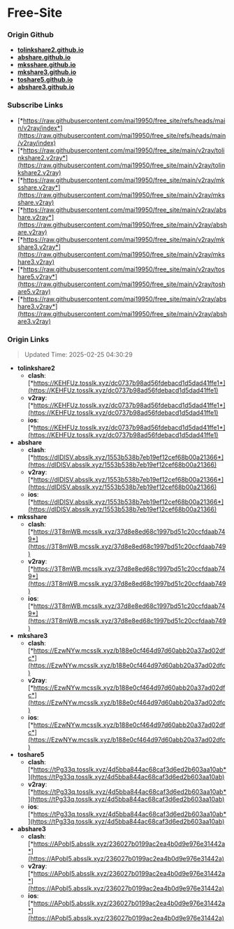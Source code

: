 # Free-Site

### Origin Github

- [**tolinkshare2.github.io**](https://github.com/tolinkshare2/tolinkshare2.github.io)
- [**abshare.github.io**](https://github.com/abshare/abshare.github.io)
- [**mksshare.github.io**](https://github.com/mksshare/mksshare.github.io)
- [**mkshare3.github.io**](https://github.com/mkshare3/mkshare3.github.io)
- [**toshare5.github.io**](https://github.com/toshare5/toshare5.github.io)
- [**abshare3.github.io**](https://github.com/abshare3/abshare3.github.io)

### Subscribe Links

- [*https://raw.githubusercontent.com/mai19950/free_site/refs/heads/main/v2ray/index*](https://raw.githubusercontent.com/mai19950/free_site/refs/heads/main/v2ray/index)
- [*https://raw.githubusercontent.com/mai19950/free_site/main/v2ray/tolinkshare2.v2ray*](https://raw.githubusercontent.com/mai19950/free_site/main/v2ray/tolinkshare2.v2ray)
- [*https://raw.githubusercontent.com/mai19950/free_site/main/v2ray/mksshare.v2ray*](https://raw.githubusercontent.com/mai19950/free_site/main/v2ray/mksshare.v2ray)
- [*https://raw.githubusercontent.com/mai19950/free_site/main/v2ray/abshare.v2ray*](https://raw.githubusercontent.com/mai19950/free_site/main/v2ray/abshare.v2ray)
- [*https://raw.githubusercontent.com/mai19950/free_site/main/v2ray/mkshare3.v2ray*](https://raw.githubusercontent.com/mai19950/free_site/main/v2ray/mkshare3.v2ray)
- [*https://raw.githubusercontent.com/mai19950/free_site/main/v2ray/toshare5.v2ray*](https://raw.githubusercontent.com/mai19950/free_site/main/v2ray/toshare5.v2ray)
- [*https://raw.githubusercontent.com/mai19950/free_site/main/v2ray/abshare3.v2ray*](https://raw.githubusercontent.com/mai19950/free_site/main/v2ray/abshare3.v2ray)

### Origin Links

> Updated Time: 2025-02-25 04:30:29

- **tolinkshare2**
  - **clash**: [*https://KEHFUz.tosslk.xyz/dc0737b98ad56fdebacd1d5dad41ffe1*](https://KEHFUz.tosslk.xyz/dc0737b98ad56fdebacd1d5dad41ffe1)
  - **v2ray**: [*https://KEHFUz.tosslk.xyz/dc0737b98ad56fdebacd1d5dad41ffe1*](https://KEHFUz.tosslk.xyz/dc0737b98ad56fdebacd1d5dad41ffe1)
  - **ios**: [*https://KEHFUz.tosslk.xyz/dc0737b98ad56fdebacd1d5dad41ffe1*](https://KEHFUz.tosslk.xyz/dc0737b98ad56fdebacd1d5dad41ffe1)
- **abshare**
  - **clash**: [*https://dIDlSV.absslk.xyz/1553b538b7eb19ef12cef68b00a21366*](https://dIDlSV.absslk.xyz/1553b538b7eb19ef12cef68b00a21366)
  - **v2ray**: [*https://dIDlSV.absslk.xyz/1553b538b7eb19ef12cef68b00a21366*](https://dIDlSV.absslk.xyz/1553b538b7eb19ef12cef68b00a21366)
  - **ios**: [*https://dIDlSV.absslk.xyz/1553b538b7eb19ef12cef68b00a21366*](https://dIDlSV.absslk.xyz/1553b538b7eb19ef12cef68b00a21366)
- **mksshare**
  - **clash**: [*https://3T8mWB.mcsslk.xyz/37d8e8ed68c1997bd51c20ccfdaab749*](https://3T8mWB.mcsslk.xyz/37d8e8ed68c1997bd51c20ccfdaab749)
  - **v2ray**: [*https://3T8mWB.mcsslk.xyz/37d8e8ed68c1997bd51c20ccfdaab749*](https://3T8mWB.mcsslk.xyz/37d8e8ed68c1997bd51c20ccfdaab749)
  - **ios**: [*https://3T8mWB.mcsslk.xyz/37d8e8ed68c1997bd51c20ccfdaab749*](https://3T8mWB.mcsslk.xyz/37d8e8ed68c1997bd51c20ccfdaab749)
- **mkshare3**
  - **clash**: [*https://EzwNYw.mcsslk.xyz/b188e0cf464d97d60abb20a37ad02dfc*](https://EzwNYw.mcsslk.xyz/b188e0cf464d97d60abb20a37ad02dfc)
  - **v2ray**: [*https://EzwNYw.mcsslk.xyz/b188e0cf464d97d60abb20a37ad02dfc*](https://EzwNYw.mcsslk.xyz/b188e0cf464d97d60abb20a37ad02dfc)
  - **ios**: [*https://EzwNYw.mcsslk.xyz/b188e0cf464d97d60abb20a37ad02dfc*](https://EzwNYw.mcsslk.xyz/b188e0cf464d97d60abb20a37ad02dfc)
- **toshare5**
  - **clash**: [*https://tPg33q.tosslk.xyz/4d5bba844ac68caf3d6ed2b603aa10ab*](https://tPg33q.tosslk.xyz/4d5bba844ac68caf3d6ed2b603aa10ab)
  - **v2ray**: [*https://tPg33q.tosslk.xyz/4d5bba844ac68caf3d6ed2b603aa10ab*](https://tPg33q.tosslk.xyz/4d5bba844ac68caf3d6ed2b603aa10ab)
  - **ios**: [*https://tPg33q.tosslk.xyz/4d5bba844ac68caf3d6ed2b603aa10ab*](https://tPg33q.tosslk.xyz/4d5bba844ac68caf3d6ed2b603aa10ab)
- **abshare3**
  - **clash**: [*https://APobI5.absslk.xyz/236027b0199ac2ea4b0d9e976e31442a*](https://APobI5.absslk.xyz/236027b0199ac2ea4b0d9e976e31442a)
  - **v2ray**: [*https://APobI5.absslk.xyz/236027b0199ac2ea4b0d9e976e31442a*](https://APobI5.absslk.xyz/236027b0199ac2ea4b0d9e976e31442a)
  - **ios**: [*https://APobI5.absslk.xyz/236027b0199ac2ea4b0d9e976e31442a*](https://APobI5.absslk.xyz/236027b0199ac2ea4b0d9e976e31442a)

